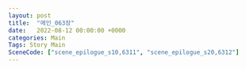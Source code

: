 ```yaml
---
layout: post
title:  "메인_063장"
date:   2022-08-12 00:00:00 +0000
categories: Main
Tags: Story Main
SceneCode: ["scene_epilogue_s10,6311", "scene_epilogue_s20,6312"]
---
```

